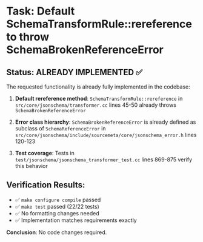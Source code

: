 # Task: Default SchemaTransformRule::rereference to throw SchemaBrokenReferenceError

## Status: ALREADY IMPLEMENTED ✅

The requested functionality is already fully implemented in the codebase:

1. **Default rereference method**: `SchemaTransformRule::rereference` in `src/core/jsonschema/transformer.cc` lines 45-50 already throws `SchemaBrokenReferenceError`

2. **Error class hierarchy**: `SchemaBrokenReferenceError` is already defined as subclass of `SchemaReferenceError` in `src/core/jsonschema/include/sourcemeta/core/jsonschema_error.h` lines 120-123

3. **Test coverage**: Tests in `test/jsonschema/jsonschema_transformer_test.cc` lines 869-875 verify this behavior

## Verification Results:
- ✅ `make configure compile` passed
- ✅ `make test` passed (22/22 tests)
- ✅ No formatting changes needed
- ✅ Implementation matches requirements exactly

**Conclusion**: No code changes required.
